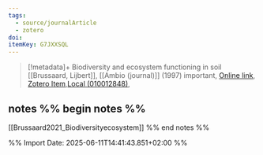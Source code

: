 ```yaml
---
tags:
  - source/journalArticle
  - zotero
doi: 
itemKey: G7JXXSQL
---
```

>[!metadata]+
> Biodiversity and ecosystem functioning in soil
> [[Brussaard, Lijbert]], 
> [[Ambio (journal)]] (1997)
> important, 
> [Online link](), [Zotero Item](zotero://select/library/items/G7JXXSQL),[Local (010012848)](file://C:/Users/aburg/Documents/references/zotero/storage/ZEEGXUPC/010012848.pdf), 

## notes %% begin notes %%
[[Brussaard2021_Biodiversityecosystem]]
%% end notes %%

%% Import Date: 2025-06-11T14:41:43.851+02:00 %%
